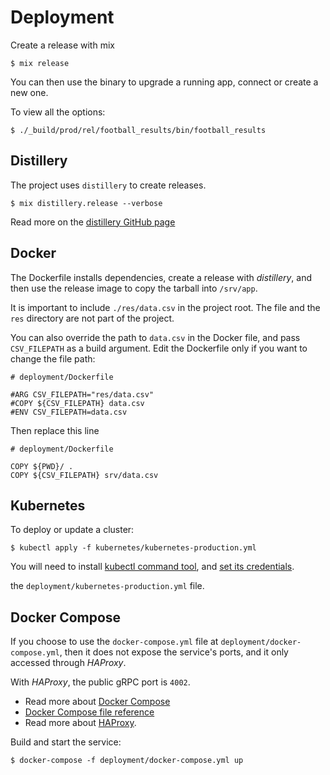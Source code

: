# Deployment

Create a release with mix
```
$ mix release
```

You can then use the binary to upgrade a running app, connect
  or create a new one.

To view all the options:
```
$ ./_build/prod/rel/football_results/bin/football_results
```

## Distillery

The project uses `distillery` to create releases.
```
$ mix distillery.release --verbose
```

Read more on the [distillery GitHub page](https://github.com/bitwalker/distillery)

## Docker

The Dockerfile installs dependencies, create a release with *distillery*, and then
  use the release image to copy the tarball into `/srv/app`.

It is important to include `./res/data.csv` in the project root. The file and
 the `res` directory are not part of the project.

You can also override the path to `data.csv` in the Docker file, and pass `CSV_FILEPATH`
  as a build argument. Edit the Dockerfile only if you want to change the file path:
```
# deployment/Dockerfile

#ARG CSV_FILEPATH="res/data.csv"
#COPY ${CSV_FILEPATH} data.csv
#ENV CSV_FILEPATH=data.csv
```

Then replace this line
```
# deployment/Dockerfile

COPY ${PWD}/ .
COPY ${CSV_FILEPATH} srv/data.csv
```

## Kubernetes

To deploy or update a cluster:
```
$ kubectl apply -f kubernetes/kubernetes-production.yml
```

You will need to install [kubectl command tool](https://kubernetes.io/docs/tasks/tools/install-kubectl/),
 and [set its credentials](https://kubernetes.io/docs/reference/access-authn-authz/authentication/).

the `deployment/kubernetes-production.yml` file.

## Docker Compose

If you choose to use the `docker-compose.yml` file at `deployment/docker-compose.yml`,
  then it does not expose the service's ports, and it only accessed through *HAProxy*.

With *HAProxy*, the public gRPC port is `4002`.

  * Read more about [Docker Compose](https://docs.docker.com/compose/)
  * [Docker Compose file reference](https://docs.docker.com/compose/compose-file/)
  * Read more about [HAProxy](https://cbonte.github.io/haproxy-dconv/1.7/configuration.html#2.3).

Build and start the service:
```
$ docker-compose -f deployment/docker-compose.yml up
```